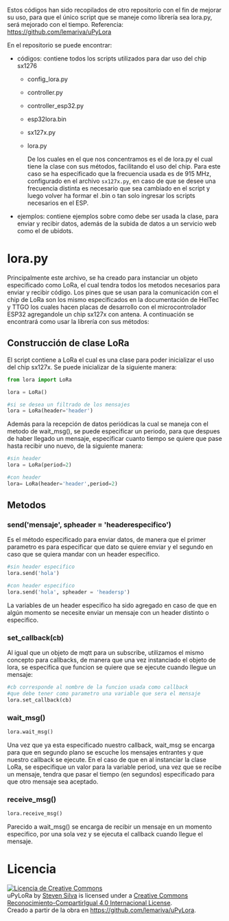 Estos códigos han sido recopilados de otro repositorio con el fin de mejorar su uso, para que el único script que se maneje como librería sea lora.py, será mejorado con el tiempo.
Referencia: https://github.com/lemariva/uPyLora

En el repositorio se puede encontrar:

* códigos: contiene todos los scripts utilizados para dar uso del chip sx1276

  * config_lora.py

  * controller.py

  * controller_esp32.py

  * esp32lora.bin

  * sx127x.py

  * lora.py

    De los cuales en el que nos concentramos es el de lora.py el cual tiene la clase con sus métodos, facilitando el uso del chip. Para este caso se ha especificado que la frecuencia usada es de 915 MHz, configurado en el archivo `sx127x.py`, en caso de que se desee una frecuencia distinta es necesario que sea cambiado en el script y luego volver ha formar el .bin o tan solo ingresar los scripts necesarios en el ESP.

* ejemplos: contiene ejemplos sobre como debe ser usada la clase, para enviar y recibir datos, además de la subida de datos a un servicio web como el de ubidots.

# lora.py

Principalmente este archivo, se ha creado para instanciar un objeto especificado como LoRa, el cual tendra todos los metodos necesarios para enviar y recibir código. Los pines que se usan para la comunicación con el chip de LoRa son los mismo especificados en la documentación de HelTec y TTGO los cuales hacen placas de desarrollo con el microcontrolador ESP32 agregandole un chip sx127x con antena. A continuación se encontrará como usar la librería con sus métodos:

## Construcción de clase LoRa

El script contiene a LoRa el cual es una clase para poder inicializar el uso del chip sx127x. Se puede inicializar de la siguiente manera:

~~~~ python
from lora import LoRa

lora = LoRa()

#si se desea un filtrado de los mensajes
lora = LoRa(header='header')
~~~~

Además para la recepción de datos periódicas la cual se maneja con el metodo de wait_msg(), se puede especificar un periodo, para que despues de haber llegado un mensaje, especificar cuanto tiempo se quiere que pase hasta recibir uno nuevo, de la siguiente manera:


~~~~ python
#sin header
lora = LoRa(period=2)

#con header
lora= LoRa(header='header',period=2)
~~~~

## Metodos

### send('mensaje', spheader = 'headerespecifico')

Es el método especificado para enviar datos, de manera que el primer parametro es para especificar que dato se quiere enviar y el segundo en caso que se quiera mandar con un header específico.
~~~~ python
#sin header especifico
lora.send('hola')

#con header especifico
lora.send('hola', spheader = 'headersp')
~~~~
La variables de un header especifico ha sido agregado en caso de que en algún momento se necesite enviar un mensaje con un header distinto o especifico.

### set_callback(cb)

Al igual que un objeto de mqtt para un subscribe, utilizamos el mismo concepto para callbacks, de manera que una vez instanciado el objeto de lora, se especifica que funcion se quiere que se ejecute cuando llegue un mensaje:

~~~~ python
#cb corresponde al nombre de la funcion usada como callback
#que debe tener como parametro una variable que sera el mensaje
lora.set_callback(cb)
~~~~

### wait_msg()
~~~~ python
lora.wait_msg()
~~~~
Una vez que ya esta especificado nuestro callback, wait_msg se encarga para que en segundo plano se escuche los mensajes entrantes y que nuestro callback se ejecute. En el caso de que en al instanciar la clase LoRa, se especifique un valor para la variable period, una vez que se recibe un mensaje, tendra que pasar el tiempo (en segundos) especificado para que otro mensaje sea aceptado.

### receive_msg()
~~~~ python
lora.receive_msg()
~~~~
Parecido a wait_msg() se encarga de recibir un mensaje en un momento especifico, por una sola vez y se ejecuta el callback cuando llegue el mensaje.


# Licencia

<a rel="license" href="http://creativecommons.org/licenses/by-sa/4.0/"><img alt="Licencia de Creative Commons" style="border-width:0" src="https://i.creativecommons.org/l/by-sa/4.0/88x31.png" /></a><br /><span xmlns:dct="http://purl.org/dc/terms/" property="dct:title">uPyLoRa</span> by <a xmlns:cc="http://creativecommons.org/ns#" href="https://github.com/FunPythonEC/LibreriasDesarrolladas/tree/master/uPyLoRa" property="cc:attributionName" rel="cc:attributionURL">Steven Silva</a> is licensed under a <a rel="license" href="http://creativecommons.org/licenses/by-sa/4.0/">Creative Commons Reconocimiento-CompartirIgual 4.0 Internacional License</a>.<br />Creado a partir de la obra en <a xmlns:dct="http://purl.org/dc/terms/" href="https://github.com/lemariva/uPyLora" rel="dct:source">https://github.com/lemariva/uPyLora</a>.
